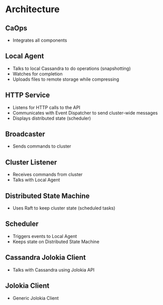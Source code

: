 # Architecture

## CaOps

* Integrates all components

## Local Agent

* Talks to local Cassandra to do operations (snapshotting)
* Watches for completion
* Uploads files to remote storage while compressing

## HTTP Service

* Listens for HTTP calls to the API
* Communicates with Event Dispatcher to send cluster-wide messages
* Displays distributed state (scheduler)

## Broadcaster

* Sends commands to cluster

## Cluster Listener

* Receives commands from cluster
* Talks with Local Agent

## Distributed State Machine

* Uses Raft to keep cluster state (scheduled tasks)

## Scheduler

* Triggers events to Local Agent
* Keeps state on Distributed State Machine

## Cassandra Jolokia Client

* Talks with Cassandra using Jolokia API

## Jolokia Client

* Generic Jolokia Client